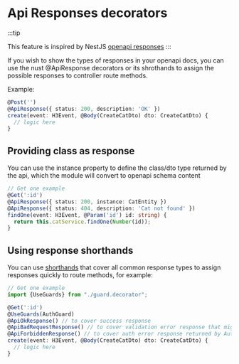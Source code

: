 # Api Responses decorators

:::tip

This feature is inspired by NestJS [openapi responses](https://docs.nestjs.com/openapi/operations#responses)
:::

If you wish to show the types of responses in your openapi docs, you can use the nust @ApiResponse decorators or its shrothands to assign the possible responses to controller route methods.

Example: 

```typescript
@Post('')
@ApiResponse({ status: 200, description: 'OK' })
create(event: H3Event, @Body(CreateCatDto) dto: CreateCatDto) {
  // logic here
}
```

## Providing class as response

You can use the instance property to define the class/dto type returned by the api, which the module will convert to openapi schema content

```typescript
// Get one example
@Get(':id')
@ApiResponse({ status: 200, instance: CatEntity })
@ApiResponse({ status: 404, description: 'Cat not found' })
findOne(event: H3Event, @Param('id') id: string) {
  return this.catService.findOne(Number(id));
}
```

## Using response shorthands

You can use [shorthands](/reference/openapi#ApiResponseShorthands) that cover all common response types to assign responses quickly to route methods, for example:

```typescript
// Get one example
import {UseGuards} from "./guard.decorator";

@Get(':id')
@UseGuards(AuthGuard)
@ApiOkResponse() // to cover success response
@ApiBadRequestResponse() // to cover validation error response that might be retuned by @Body
@ApiForbiddenResponse() // to cover auth error response returned by AuthGuard
create(event: H3Event, @Body(CreateCatDto) dto: CreateCatDto) {
  // logic here
}
```
